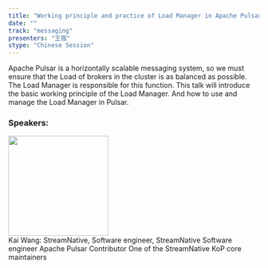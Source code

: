 ```yaml
---
title: "Working principle and practice of Load Manager in Apache Pulsar"
date: "" 
track: "messaging"
presenters: "王锴"
stype: "Chinese Session"
---
```

Apache Pulsar is a horizontally scalable messaging system, so we must ensure that the Load of brokers in the cluster is as balanced as possible. The Load Manager is responsible for this function. This talk will introduce the basic working principle of the Load Manager. And how to use and manage the Load Manager in Pulsar.
 ### Speakers: 
 <img src="images/speaker/1197.png" width="200" /><br>Kai Wang: StreamNative, Software engineer, StreamNative Software engineer
Apache Pulsar Contributor
One of the StreamNative KoP core maintainers

 